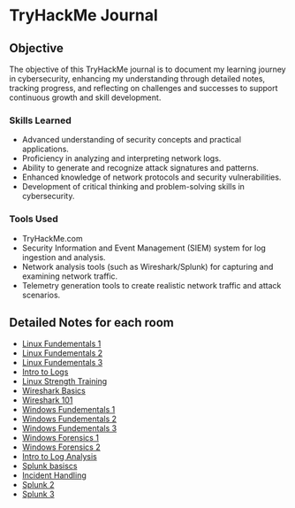 # TryHackMe Journal

## Objective

The objective of this TryHackMe journal is to document my learning journey in cybersecurity, enhancing my understanding through detailed notes, tracking progress, and reflecting on challenges and successes to support continuous growth and skill development.

### Skills Learned

- Advanced understanding of security concepts and practical applications.
- Proficiency in analyzing and interpreting network logs.
- Ability to generate and recognize attack signatures and patterns.
- Enhanced knowledge of network protocols and security vulnerabilities.
- Development of critical thinking and problem-solving skills in cybersecurity.

### Tools Used

- TryHackMe.com
- Security Information and Event Management (SIEM) system for log ingestion and analysis.
- Network analysis tools (such as Wireshark/Splunk) for capturing and examining network traffic.
- Telemetry generation tools to create realistic network traffic and attack scenarios.

## Detailed Notes for each room
- <a href="[https://github.com/Mhermann716/SQL-Querys](https://github.com/Mhermann716/TryHackMe-Journal/blob/main/Entry%201%3A%20Linux%20Fundamentals%201)">Linux Fundementals 1</a>
- <a href="https://github.com/Mhermann716/SQL-Querys">Linux Fundementals 2</a>
- <a href="https://github.com/Mhermann716/SQL-Querys">Linux Fundementals 3</a>
- <a href="https://github.com/Mhermann716/SQL-Querys">Intro to Logs</a>
- <a href="https://github.com/Mhermann716/SQL-Querys">Linux Strength Training</a>
- <a href="https://github.com/Mhermann716/SQL-Querys">Wireshark Basics</a>
- <a href="https://github.com/Mhermann716/SQL-Querys">Wireshark 101</a>
- <a href="https://github.com/Mhermann716/SQL-Querys">Windows Fundementals 1</a>
- <a href="https://github.com/Mhermann716/SQL-Querys">Windows Fundementals 2</a>
- <a href="https://github.com/Mhermann716/SQL-Querys">Windows Fundementals 3</a>
- <a href="https://github.com/Mhermann716/SQL-Querys">Windows Forensics 1</a>
- <a href="https://github.com/Mhermann716/SQL-Querys">Windows Forensics 2</a>
- <a href="https://github.com/Mhermann716/SQL-Querys">Intro to Log Analysis</a>
- <a href="https://github.com/Mhermann716/SQL-Querys">Splunk basiscs</a>
- <a href="https://github.com/Mhermann716/SQL-Querys">Incident Handling</a>
- <a href="https://github.com/Mhermann716/SQL-Querys">Splunk 2</a>
- <a href="https://github.com/Mhermann716/SQL-Querys">Splunk 3</a>
  
